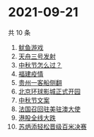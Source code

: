 # 2021-09-21

共 10 条

<!-- BEGIN -->
<!-- 最后更新时间 Tue Sep 21 2021 06:12:44 GMT+0800 (China Standard Time) -->

1. [鱿鱼游戏](https://www.zhihu.com/search?q=鱿鱼游戏)
1. [天舟三号发射](https://www.zhihu.com/search?q=天舟三号)
1. [中秋节怎么过？](https://www.zhihu.com/search?q=中秋节怎么过)
1. [福建疫情](https://www.zhihu.com/search?q=福建疫情)
1. [贵州一客船侧翻](https://www.zhihu.com/search?q=贵州客船侧翻)
1. [北京环球影城正式开园](https://www.zhihu.com/search?q=北京环球影城)
1. [中秋节文案](https://www.zhihu.com/search?q=中秋节文案)
1. [法国召回驻美驻澳大使](https://www.zhihu.com/search?q=法国召回驻美国和驻澳大利亚大使)
1. [港股全线大跌](https://www.zhihu.com/search?q=港股暴跌)
1. [苏炳添轻松晋级百米决赛](https://www.zhihu.com/search?q=苏炳添)

<!-- END -->
